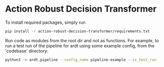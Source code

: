 # Action Robust Decision Transformer
To install required packages, simply run
```bash
pip install -r action-robust-decision-transformer/requirements.txt
```

Run code as modules from the root dir and not as functions. For example, to run a test run of the pipeline for ardt using some example config, from the 'codebase' directory:
```bash
python3 -m ardt.pipeline --config_name pipeline-example --is_test_run
```
